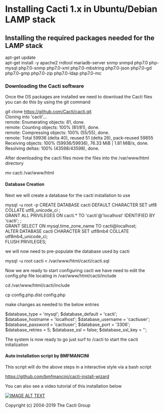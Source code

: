 
# Installing Cacti 1.x  in Ubuntu/Debian LAMP stack


## Installing the required packages needed for the LAMP stack

apt-get update  
apt-get install -y apache2 rrdtool mariadb-server snmp snmpd php7.0 php-mysql php7.0-snmp php7.0-xml php7.0-mbstring php7.0-json php7.0-gd php7.0-gmp php7.0-zip php7.0-ldap php7.0-mc  


### Downloading the Cacti software 
Once the OS packages are installed we need to download the Cacti files you can do this by using the git command


git clone https://github.com/Cacti/cacti.git  
Cloning into 'cacti'...  
remote: Enumerating objects: 81, done.  
remote: Counting objects: 100% (81/81), done.  
remote: Compressing objects: 100% (55/55), done.  
remote: Total 59936 (delta 40), reused 51 (delta 26), pack-reused 59855  
Receiving objects: 100% (59936/59936), 76.33 MiB | 1.81 MiB/s, done.  
Resolving deltas: 100% (43598/43598), done.  

After downloading the cacti files move the files into the /var/www/html directory 

mv cacti /var/www/html

#### Database Creation 

Next we will create a database for the cacti installation to use 


mysql -u root -p
CREATE DATABASE cacti DEFAULT CHARACTER SET utf8 COLLATE utf8_unicode_ci ;  
GRANT ALL PRIVILEGES ON cacti.* TO 'cacti'@'localhost' IDENTIFIED BY 'cacti'; ;  
GRANT SELECT ON mysql.time_zone_name TO cacti@localhost;  
ALTER DATABASE cacti CHARACTER SET utf8mb4 COLLATE utf8mb4_unicode_ci;  
FLUSH PRIVILEGES;  



we will now need to pre-populate the database used by cacti 

mysql -u root cacti < /var/www/html/cacti/cacti.sql


Now we are ready to start configuring cacti we have  need to edit the config.php file locating in /var/www/html/cacti/include

cd /var/www/html/cacti/include

cp config.php.dist config.php


make changes as needed to the below entries 

$database_type     = 'mysql';
$database_default  = 'cacti';
$database_hostname = 'localhost';
$database_username = 'cactiuser';
$database_password = 'cactiuser';
$database_port     = '3306';
$database_retries  = 5;
$database_ssl      = false;
$database_ssl_key  = '';


The system is now ready to go just surf to <youip>/cacti to start the cacti initalization 

 
 #### Auto installation script by BMFMANCINI 
 This script will do the above steps in a interactive style via a bash script 

 https://github.com/bmfmancini/cacti-install-wizard
 

 
 
 You can also see a video tutorial of this installation below


  [![IMAGE ALT TEXT](http://img.youtube.com/vi/be8Pz5O4d8Y/0.jpg)](http://www.youtube.com/watch?v=be8Pz5O4d8YE "Video Title")
 

 
 
 
 
 Copyright (c) 2004-2019 The Cacti Group
  
